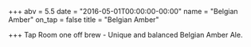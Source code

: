 +++
abv = 5.5
date = "2016-05-01T00:00:00-00:00"
name = "Belgian Amber"
on_tap = false
title = "Belgian Amber"

+++
Tap Room one off brew - Unique and balanced Belgian Amber Ale.